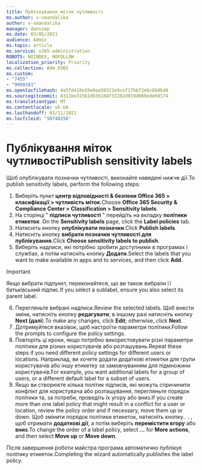 ```yaml
---
title: Публікування міток чутливості
ms.author: v-smandalika
author: v-smandalika
manager: dansimp
ms.date: 03/05/2021
audience: Admin
ms.topic: article
ms.service: o365-administration
ROBOTS: NOINDEX, NOFOLLOW
localization_priority: Priority
ms.collection: Adm_O365
ms.custom:
- "7455"
- "9000181"
ms.openlocfilehash: 4a5fd418e59e9aa56522e9cef17bb72e6c8b8bd8
ms.sourcegitcommit: 6312ee31561db36104f32282d019d069ede69174
ms.translationtype: MT
ms.contentlocale: uk-UA
ms.lasthandoff: 03/11/2021
ms.locfileid: "50748256"
---
```

# <a name="publish-sensitivity-labels"></a><span data-ttu-id="48d43-102">Публікування міток чутливості</span><span class="sxs-lookup"><span data-stu-id="48d43-102">Publish sensitivity labels</span></span>

<span data-ttu-id="48d43-103">Щоб опублікувати позначки чутливості, виконайте наведені нижче дії.</span><span class="sxs-lookup"><span data-stu-id="48d43-103">To publish sensitivity labels, perform the following steps:</span></span>

1. <span data-ttu-id="48d43-104">Виберіть пункт **центр відповідності & безпеки Office 365 > класифікації > чутливість міток**.</span><span class="sxs-lookup"><span data-stu-id="48d43-104">Choose **Office 365 Security & Compliance Center > Classification > Sensitivity labels**.</span></span>
2. <span data-ttu-id="48d43-105">На сторінці " **підписи чутливості** " перейдіть на вкладку **політики етикеток** .</span><span class="sxs-lookup"><span data-stu-id="48d43-105">On the **Sensitivity labels** page, click the **Label policies** tab.</span></span>
3. <span data-ttu-id="48d43-106">Натисніть кнопку **опублікувати позначки**.</span><span class="sxs-lookup"><span data-stu-id="48d43-106">Click **Publish labels**.</span></span>
4. <span data-ttu-id="48d43-107">Натисніть кнопку **вибрати позначки чутливості для публікування**.</span><span class="sxs-lookup"><span data-stu-id="48d43-107">Click **Choose sensitivity labels to publish**.</span></span> 
5. <span data-ttu-id="48d43-108">Виберіть надписи, які потрібно зробити доступними в програмах і службах, а потім натисніть кнопку **Додати**.</span><span class="sxs-lookup"><span data-stu-id="48d43-108">Select the labels that you want to make available in apps and to services, and then click **Add**.</span></span>
> [!IMPORTANT]
> <span data-ttu-id="48d43-109">Якщо вибрати підпункт, переконайтеся, що ви також вибрали її батьківський підпис.</span><span class="sxs-lookup"><span data-stu-id="48d43-109">If you select a sublabel, ensure you also select its parent label.</span></span>
6. <span data-ttu-id="48d43-110">Перегляньте вибрані надписи.</span><span class="sxs-lookup"><span data-stu-id="48d43-110">Review the selected labels.</span></span> <span data-ttu-id="48d43-111">Щоб внести зміни, натисніть кнопку **редагувати**; в іншому разі натисніть кнопку **Next (далі**).</span><span class="sxs-lookup"><span data-stu-id="48d43-111">To make any changes, click **Edit**; otherwise, click **Next**.</span></span>
7. <span data-ttu-id="48d43-112">Дотримуйтеся вказівок, щоб настроїти параметри політики.</span><span class="sxs-lookup"><span data-stu-id="48d43-112">Follow the prompts to configure the policy settings.</span></span>
8. <span data-ttu-id="48d43-113">Повторіть ці кроки, якщо потрібно використовувати різні параметри політики для різних користувачів або розташувань.</span><span class="sxs-lookup"><span data-stu-id="48d43-113">Repeat these steps if you need different policy settings for different users or locations.</span></span> <span data-ttu-id="48d43-114">Наприклад, ви хочете додати додаткові етикетки для групи користувачів або іншу етикетку за замовчуванням для підмножини користувачів.</span><span class="sxs-lookup"><span data-stu-id="48d43-114">For example, you want additional labels for a group of users, or a different default label for a subset of users.</span></span>
9. <span data-ttu-id="48d43-115">Якщо ви створюєте кілька політик підписів, які можуть спричинити конфлікт для користувача або розташування, перегляньте порядок політики та, за потреби, проведіть їх угору або вниз.</span><span class="sxs-lookup"><span data-stu-id="48d43-115">If you create more than one label policy that might result in a conflict for a user or location, review the policy order and if necessary, move them up or down.</span></span> <span data-ttu-id="48d43-116">Щоб змінити порядок політики етикеток, натисніть кнопку.. **.** , щоб отримати **додаткові дії**, а потім виберіть **перемістити вгору** або **вниз**.</span><span class="sxs-lookup"><span data-stu-id="48d43-116">To change the order of a label policy, select **...** for **More actions**, and then select **Move up** or **Move down**.</span></span>

<span data-ttu-id="48d43-117">Після завершення роботи майстра програма автоматично публікує політику етикеток.</span><span class="sxs-lookup"><span data-stu-id="48d43-117">Completing the wizard automatically publishes the label policy.</span></span>

